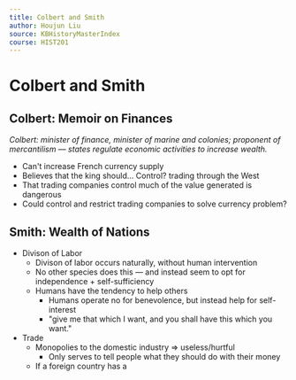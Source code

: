 ```yaml
---
title: Colbert and Smith
author: Houjun Liu
source: KBHistoryMasterIndex
course: HIST201
---
```


# Colbert and Smith
## Colbert: Memoir on Finances
*Colbert: minister of finance, minister of marine and colonies; proponent of mercantilism — states regulate economic activities to increase wealth.*

* Can't increase French currency supply
* Believes that the king should... Control? trading through the West
* That trading companies control much of the value generated is dangerous
* Could control and restrict trading companies to solve currency problem?

## Smith: Wealth of Nations
* Divison of Labor
	* Divison of labor occurs naturally, without human intervention
	* No other species does this — and instead seem to opt for independence + self-sufficiency
	* Humans have the tendency to help others
		* Humans operate no for benevolence, but instead help for self-interest
		* "give me that which I want, and you shall have this which you want."
* Trade
	* Monopolies to the domestic industry => useless/hurtful
		* Only serves to tell people what they should do with their money
	* If a foreign country has a  
		
		
